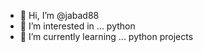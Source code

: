 - 👋 Hi, I’m @jabad88
- 👀 I’m interested in ... python
- 🌱 I’m currently learning ... python projects

<!---
jabad88/jabad88 is a ✨ special ✨ repository because its `README.md` (this file) appears on your GitHub profile.
You can click the Preview link to take a look at your changes.
--->

